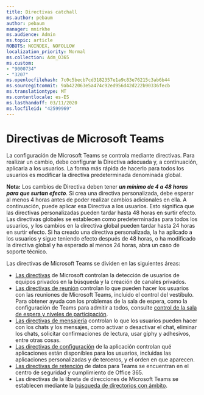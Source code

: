 ```yaml
---
title: Directivas catchall
ms.author: pebaum
author: pebaum
manager: mnirkhe
ms.audience: Admin
ms.topic: article
ROBOTS: NOINDEX, NOFOLLOW
localization_priority: Normal
ms.collection: Adm_O365
ms.custom:
- "9000734"
- "3207"
ms.openlocfilehash: 7c0c5becb7cd3182357e1a9c83e76215c3ab6b44
ms.sourcegitcommit: 9ab422063e5a474c92ed956d42d222b90336fecb
ms.translationtype: MT
ms.contentlocale: es-ES
ms.lasthandoff: 03/11/2020
ms.locfileid: "42599969"
---
```

# <a name="teams-policies"></a>Directivas de Microsoft Teams

La configuración de Microsoft Teams se controla mediante directivas. Para realizar un cambio, debe configurar la Directiva adecuada y, a continuación, aplicarla a los usuarios. La forma más rápida de hacerlo para todos los usuarios es modificar la directiva predeterminada denominada global. 

**Nota:** Los cambios de Directiva deben tener ***un mínimo de 4 a 48 horas para que surtan efecto***. Si crea una directiva personalizada, debe esperar al menos 4 horas antes de poder realizar cambios adicionales en ella. A continuación, puede aplicar esa Directiva a los usuarios. Esto significa que las directivas personalizadas pueden tardar hasta 48 horas en surtir efecto. Las directivas globales se establecen como predeterminadas para todos los usuarios, y los cambios en la directiva global pueden tardar hasta 24 horas en surtir efecto. Si ha creado una directiva personalizada, la ha aplicado a los usuarios y sigue teniendo efecto después de 48 horas, o ha modificado la directiva global y ha esperado al menos 24 horas, abra un caso de soporte técnico.

Las directivas de Microsoft Teams se dividen en las siguientes áreas:

- [Las directivas](https://docs.microsoft.com/MicrosoftTeams/teams-policies) de Microsoft controlan la detección de usuarios de equipos privados en la búsqueda y la creación de canales privados.  
- [Las directivas de reunión](https://docs.microsoft.com/microsoftteams/meeting-policies-in-teams) controlan lo que pueden hacer los usuarios con las reuniones de Microsoft Teams, incluido el control del vestíbulo. Para obtener ayuda con los problemas de la sala de espera, como la configuración de Teams para admitir a todos, consulte [control de la sala de espera y niveles de participación](https://docs.microsoft.com/alchemyinsights/bypass-lobby).
- [Las directivas de mensajería](https://docs.microsoft.com/microsoftteams/messaging-policies-in-teams) controlan lo que los usuarios pueden hacer con los chats y los mensajes, como activar o desactivar el chat, eliminar los chats, solicitar confirmaciones de lectura, usar giphy y adhesivos, entre otras cosas.
- [Las directivas de configuración](https://docs.microsoft.com/MicrosoftTeams/teams-app-setup-policies) de la aplicación controlan qué aplicaciones están disponibles para los usuarios, incluidas las aplicaciones personalizadas y de terceros, y el orden en que aparecen.  
- [Las directivas de retención](https://docs.microsoft.com/microsoftteams/retention-policies) de datos para Teams se encuentran en el centro de seguridad y cumplimiento de Office 365.
- Las directivas de la libreta de direcciones de Microsoft Teams se establecen mediante la [búsqueda de directorios con ámbito](https://docs.microsoft.com/MicrosoftTeams/teams-scoped-directory-search).